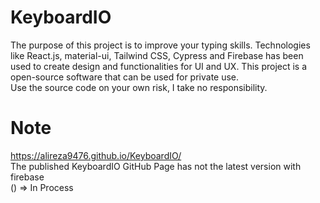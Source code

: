 # KeyboardIO

The purpose of this project is to improve your typing skills.
Technologies like React.js, material-ui, Tailwind CSS, Cypress and Firebase has been used to create design and functionalities for UI and UX. This project is a open-source software that can be used for private use.<br/>
Use the source code on your own risk, I take no responsibility.

# Note

https://alireza9476.github.io/KeyboardIO/ <br/>
The published KeyboardIO GitHub Page has not the latest version with firebase <br/>
() => In Process
